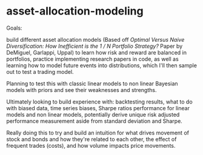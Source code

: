 # asset-allocation-modeling

Goals: 

build different asset allocation models (Based off _Optimal Versus Naive Diversification: How Inefficient is the 1 / N Portfolio Strategy?_ Paper by DeMiguel, Garlappi, Uppal) to learn how risk and reward are balanced in portfolios, practice implementing research papers in code, as well as learning how to model future events into distributions, which I'll then sample out to test a trading model. 

Planning to test this with classic linear models to non linear Bayesian models with priors and see their weaknesses and strengths.

Ultimately looking to build experience with: backtesting results, what to do with biased data, time series biases, Sharpe ratios performance for linear models and non linear models, potentially derive unique risk adjusted performance measurement aside from standard deviation and Sharpe.

Really doing this to try and build an intuition for what drives movement of stock and bonds and how they're related to each other, the effect of frequent trades (costs), and how volume impacts price movements.
